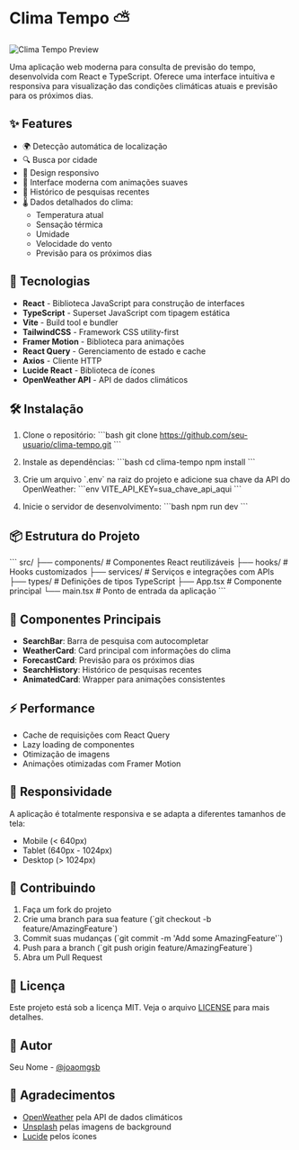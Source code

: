 # Clima Tempo ⛅

![Clima Tempo Preview](https://images.unsplash.com/photo-1534088568595-a066f410bcda?auto=format&fit=crop&w=2070&q=80)

Uma aplicação web moderna para consulta de previsão do tempo, desenvolvida com React e TypeScript. Oferece uma interface intuitiva e responsiva para visualização das condições climáticas atuais e previsão para os próximos dias.

## ✨ Features

- 🌍 Detecção automática de localização
- 🔍 Busca por cidade
- 📱 Design responsivo
- 🎨 Interface moderna com animações suaves
- 📍 Histórico de pesquisas recentes
- 🌡️ Dados detalhados do clima:
  - Temperatura atual
  - Sensação térmica
  - Umidade
  - Velocidade do vento
  - Previsão para os próximos dias

## 🚀 Tecnologias

- **React** - Biblioteca JavaScript para construção de interfaces
- **TypeScript** - Superset JavaScript com tipagem estática
- **Vite** - Build tool e bundler
- **TailwindCSS** - Framework CSS utility-first
- **Framer Motion** - Biblioteca para animações
- **React Query** - Gerenciamento de estado e cache
- **Axios** - Cliente HTTP
- **Lucide React** - Biblioteca de ícones
- **OpenWeather API** - API de dados climáticos

## 🛠️ Instalação

1. Clone o repositório:
\`\`\`bash
git clone https://github.com/seu-usuario/clima-tempo.git
\`\`\`

2. Instale as dependências:
\`\`\`bash
cd clima-tempo
npm install
\`\`\`

3. Crie um arquivo \`.env\` na raiz do projeto e adicione sua chave da API do OpenWeather:
\`\`\`env
VITE_API_KEY=sua_chave_api_aqui
\`\`\`

4. Inicie o servidor de desenvolvimento:
\`\`\`bash
npm run dev
\`\`\`

## 📦 Estrutura do Projeto

\`\`\`
src/
├── components/        # Componentes React reutilizáveis
├── hooks/            # Hooks customizados
├── services/         # Serviços e integrações com APIs
├── types/            # Definições de tipos TypeScript
├── App.tsx           # Componente principal
└── main.tsx         # Ponto de entrada da aplicação
\`\`\`

## 🔧 Componentes Principais

- **SearchBar**: Barra de pesquisa com autocompletar
- **WeatherCard**: Card principal com informações do clima
- **ForecastCard**: Previsão para os próximos dias
- **SearchHistory**: Histórico de pesquisas recentes
- **AnimatedCard**: Wrapper para animações consistentes

## ⚡ Performance

- Cache de requisições com React Query
- Lazy loading de componentes
- Otimização de imagens
- Animações otimizadas com Framer Motion

## 📱 Responsividade

A aplicação é totalmente responsiva e se adapta a diferentes tamanhos de tela:
- Mobile (< 640px)
- Tablet (640px - 1024px)
- Desktop (> 1024px)

## 🤝 Contribuindo

1. Faça um fork do projeto
2. Crie uma branch para sua feature (\`git checkout -b feature/AmazingFeature\`)
3. Commit suas mudanças (\`git commit -m 'Add some AmazingFeature'\`)
4. Push para a branch (\`git push origin feature/AmazingFeature\`)
5. Abra um Pull Request

## 📄 Licença

Este projeto está sob a licença MIT. Veja o arquivo [LICENSE](LICENSE) para mais detalhes.

## 👤 Autor

Seu Nome - [@joaomgsb](https://github.com/joaomgsb)

## 🙏 Agradecimentos

- [OpenWeather](https://openweathermap.org/) pela API de dados climáticos
- [Unsplash](https://unsplash.com/) pelas imagens de background
- [Lucide](https://lucide.dev/) pelos ícones